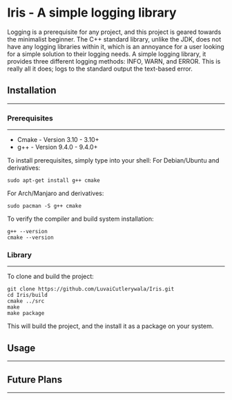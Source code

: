 # Iris - A simple logging library

Logging is a prerequisite for any project, and this project is geared towards the minimalist beginner. The C++ standard library, unlike the JDK, does not have any logging libraries within it, which is an annoyance for a user looking for a simple solution to their logging needs. A simple logging library, it provides three different logging methods: INFO, WARN, and ERROR. This is really all it does; logs to the standard output the text-based error.

## Installation
---

### Prerequisites
---
* Cmake - Version 3.10 - 3.10+
* g++ - Version 9.4.0 - 9.4.0+

To install prerequisites, simply type into your shell:
For Debian/Ubuntu and derivatives:
```
sudo apt-get install g++ cmake
```
For Arch/Manjaro and derivatives:
```
sudo pacman -S g++ cmake
```

To verify the compiler and build system installation:
```
g++ --version
cmake --version
```
### Library
---
To clone and build the project:
```
git clone https://github.com/LuvaiCutlerywala/Iris.git
cd Iris/build
cmake ../src
make
make package
```
This will build the project, and the install it as a package on your system.
## Usage
---

## Future Plans
---